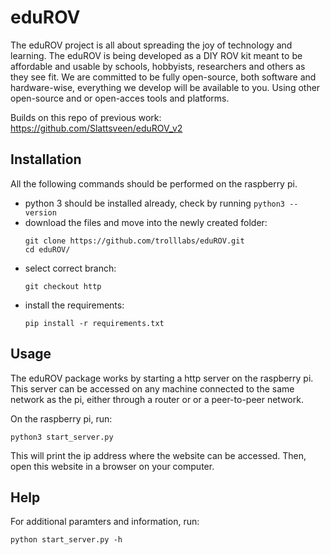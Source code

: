 # eduROV
The eduROV project is all about spreading the joy of technology and learning. 
The eduROV is being developed as a DIY ROV kit meant to be affordable and usable by schools, hobbyists, researchers and others as they see fit.
We are committed to be fully open-source, both software and hardware-wise, everything we develop will be available to you. Using other open-source and or open-acces tools and platforms.

Builds on this repo of previous work: https://github.com/Slattsveen/eduROV_v2


## Installation

All the following commands should be performed on the raspberry pi.

- python 3 should be installed already, check by running `python3 --version`
- download the files and move into the newly created folder:
  ```
  git clone https://github.com/trolllabs/eduROV.git
  cd eduROV/
  ```
- select correct branch:
  ```
  git checkout http
  ```
- install the requirements:
  ```
  pip install -r requirements.txt
  ```
  
## Usage

The eduROV package works by starting a http server on the raspberry pi. This server can be accessed on any machine connected to the same network as the pi, either through a router or or a peer-to-peer network.

On the raspberry pi, run:
```
python3 start_server.py
```
This will print the ip address where the website can be accessed. Then, open this website in a browser on your computer.

## Help

For additional paramters and information, run:
```
python start_server.py -h
```